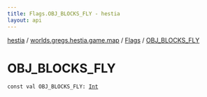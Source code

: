```yaml
---
title: Flags.OBJ_BLOCKS_FLY - hestia
layout: api
---
```


<div class='api-docs-breadcrumbs'><a href="../../index.html">hestia</a> / <a href="../index.html">worlds.gregs.hestia.game.map</a> / <a href="index.html">Flags</a> / <a href="./-o-b-j_-b-l-o-c-k-s_-f-l-y.html">OBJ_BLOCKS_FLY</a></div>

# OBJ_BLOCKS_FLY

<div class="signature"><code><span class="keyword">const</span> <span class="keyword">val </span><span class="identifier">OBJ_BLOCKS_FLY</span><span class="symbol">: </span><a href="https://kotlinlang.org/api/latest/jvm/stdlib/kotlin/-int/index.html"><span class="identifier">Int</span></a></code></div>
